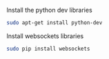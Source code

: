 Install the python dev libraries

```bash
sudo apt-get install python-dev
```

Install websockets libraries

```bash
sudo pip install websockets
```
